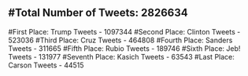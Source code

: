 #Total Number of Tweets: 2826634 
---
#First Place: Trump Tweets - 1097344
#Second Place: Clinton Tweets - 523036
#Third Place: Cruz Tweets - 464808
#Fourth Place: Sanders Tweets - 311665
#Fifth Place: Rubio Tweets - 189746
#Sixth Place: Jeb! Tweets - 131977
#Seventh Place: Kasich Tweets - 63543
#Last Place: Carson Tweets - 44515
